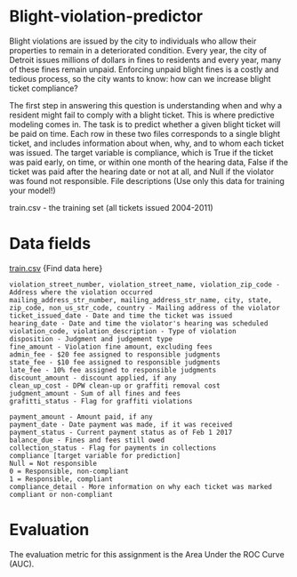 # Blight-violation-predictor

Blight violations are issued by the city to individuals who allow their properties to remain in a deteriorated condition. Every year, the city of Detroit issues millions of dollars in fines to residents and every year, many of these fines remain unpaid. Enforcing unpaid blight fines is a costly and tedious process, so the city wants to know: how can we increase blight ticket compliance?

The first step in answering this question is understanding when and why a resident might fail to comply with a blight ticket. This is where predictive modeling comes in. The task is to predict whether a given blight ticket will be paid on time. Each row in these two files corresponds to a single blight ticket, and includes information about when, why, and to whom each ticket was issued. The target variable is compliance, which is True if the ticket was paid early, on time, or within one month of the hearing data, False if the ticket was paid after the hearing date or not at all, and Null if the violator was found not responsible. File descriptions (Use only this data for training your model!)

train.csv - the training set (all tickets issued 2004-2011) 

# Data fields
[train.csv](https://drive.google.com/file/d/1u0mnYEoKCAQoYrX9takG_cQ_biOE6DVe/view?usp=sharing) {Find data here}

	violation_street_number, violation_street_name, violation_zip_code - Address where the violation occurred
	mailing_address_str_number, mailing_address_str_name, city, state, zip_code, non_us_str_code, country - Mailing address of the violator
	ticket_issued_date - Date and time the ticket was issued
	hearing_date - Date and time the violator's hearing was scheduled
	violation_code, violation_description - Type of violation
	disposition - Judgment and judgement type
	fine_amount - Violation fine amount, excluding fees
	admin_fee - $20 fee assigned to responsible judgments
	state_fee - $10 fee assigned to responsible judgments
	late_fee - 10% fee assigned to responsible judgments
	discount_amount - discount applied, if any
	clean_up_cost - DPW clean-up or graffiti removal cost
	judgment_amount - Sum of all fines and fees
	grafitti_status - Flag for graffiti violations
	
	payment_amount - Amount paid, if any
	payment_date - Date payment was made, if it was received
	payment_status - Current payment status as of Feb 1 2017
	balance_due - Fines and fees still owed
	collection_status - Flag for payments in collections
	compliance [target variable for prediction] 
	Null = Not responsible
	0 = Responsible, non-compliant
	1 = Responsible, compliant
	compliance_detail - More information on why each ticket was marked compliant or non-compliant
 
# Evaluation
The evaluation metric for this assignment is the Area Under the ROC Curve (AUC).
